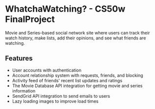 # WhatchaWatching? - CS50w FinalProject

Movie and Series-based social network site where users can track their watch history, make lists, add their opinions, and see what friends are watching.

## Features
* User accounts with authentication
* Account relationship system with requests, friends, and blocking
* Activity feed of friends' recent list updates and ratings
* The Movie Database API integration for getting movie and series information
* SendGrid API integration to send emails to users
* Lazy loading images to improve load times
